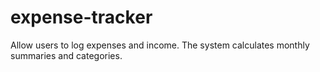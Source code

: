 # expense-tracker
Allow users to log expenses and income. The system calculates monthly summaries and categories.
